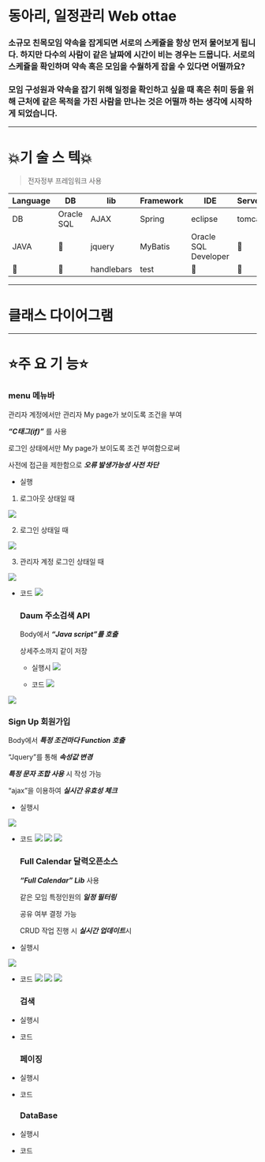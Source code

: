 # 동아리, 일정관리 Web ottae

### 소규모 친목모임 약속을 잡게되면 서로의 스케쥴을 항상 먼저 물어보게 됩니다. 하지만 다수의 사람이 같은 날짜에 시간이 비는 경우는 드뭅니다. 서로의 스케쥴을 확인하며 약속 혹은 모임을 수월하게 잡을 수 있다면 어떨까요?

### 모임 구성원과 약속을 잡기 위해 일정을 확인하고 싶을 때 혹은 취미 등을 위해 근처에 같은 목적을 가진 사람을 만나는 것은 어떨까 하는 생각에 시작하게 되었습니다.

----


# 💥기 술 스 텍💥

 > 전자정부 프레임워크 사용


|Language|DB|lib|Framework|IDE|Server|Task|
|------|---|---|---|---|---|---|
|DB|Oracle SQL|AJAX|Spring|eclipse|tomcat|노션
|JAVA| 👀|jquery|MyBatis|Oracle SQL Developer| 👀|git
| 👀| 👀|handlebars|test| 👀| 👀|gitHub

---

# 클래스 다이어그램

---
  

# ⭐️주 요 기 능⭐️

  ### menu 메뉴바

  관리자 계정에서만 관리자 My page가 보이도록 조건을 부여

  ***“C태그(if)”*** 를 사용

  로그인 상태에서만 My page가 보이도록 조건 부여함으로써

  사전에 접근을 제한함으로 ***오류 발생가능성 사전 차단***

- 실행
1. 로그아웃 상태일 때  

<img src ="https://www.notion.so/image/https%3A%2F%2Fs3-us-west-2.amazonaws.com%2Fsecure.notion-static.com%2F65c2b19d-ab56-4560-ad76-5eb780e92c50%2FUntitled.png?table=block&id=e8a0651b-a56e-4a2a-bde9-bab8714a6b94&width=2000&userId=&cache=v2">

2. 로그인 상태일 때 

<img src ="https://www.notion.so/image/https%3A%2F%2Fs3-us-west-2.amazonaws.com%2Fsecure.notion-static.com%2F948977bb-a89a-42f7-8e1c-d077acf5c391%2FUntitled.png?table=block&id=b0740ad4-7330-4ab5-8798-20dce01e82e9&width=1990&userId=&cache=v2">
   

3. 관리자 계정 로그인 상태일 때 

![](https://www.notion.so/image/https%3A%2F%2Fs3-us-west-2.amazonaws.com%2Fsecure.notion-static.com%2Fecbba19d-d092-4eb5-91f1-c7562f1e89e2%2FUntitled.png?table=block&id=462c7667-1581-4ef1-b77c-61962017903e&width=3020&userId=&cache=v2)

- 코드 
![](https://www.notion.so/image/https%3A%2F%2Fs3-us-west-2.amazonaws.com%2Fsecure.notion-static.com%2Fb0bda5e7-8040-4322-a074-3bd7c7513aac%2FUntitled.png?table=block&id=2ccabef5-41e7-479c-b15e-f612f6efbd2b&width=3030&userId=&cache=v2)

  ### Daum 주소검색 API

  Body에서 ***“Java script”를 호출***

  상세주소까지 같이 저장

    - 실행시
![](https://www.notion.so/image/https%3A%2F%2Fs3-us-west-2.amazonaws.com%2Fsecure.notion-static.com%2Fc709fe52-722d-4286-86f1-0ba955a5d48c%2FUntitled.png?table=block&id=2000df54-71d9-457f-98e6-66f287483348&width=960&userId=&cache=v2)

    - 코드
![](https://www.notion.so/image/https%3A%2F%2Fs3-us-west-2.amazonaws.com%2Fsecure.notion-static.com%2Fc604e1e0-2041-44c4-b9a1-6bdae14ac1c9%2FUntitled.png?table=block&id=9d339277-482f-4edf-a327-2114b5c2b593&width=1150&userId=&cache=v2)

![](https://www.notion.so/image/https%3A%2F%2Fs3-us-west-2.amazonaws.com%2Fsecure.notion-static.com%2F4343f880-8d88-4ff0-ae04-abe76d664eea%2FUntitled.png?table=block&id=292ae6a7-b079-4f76-b7a3-ca04023b7550&width=1150&userId=&cache=v2)
 
  ### Sign Up 회원가입

  Body에서 ***특정 조건마다 Function 호출***

  “Jquery”를 통해 ***속성값 변경***

  ***특정 문자 조합 사용*** 시 작성 가능

  “ajax”을 이용하여 ***실시간 유효성 체크***
- 실행시


![](https://www.notion.so/image/https%3A%2F%2Fs3-us-west-2.amazonaws.com%2Fsecure.notion-static.com%2F0e59bbfe-f7bf-4265-b03c-6ee19eb6aca8%2FUntitled.png?table=block&id=58ac9417-3cb7-4e3f-960a-1b99fd5f850c&width=960&userId=&cache=v2)
    
- 코드
![](https://www.notion.so/image/https%3A%2F%2Fs3-us-west-2.amazonaws.com%2Fsecure.notion-static.com%2Fb2ccf385-2bd5-4cf2-978c-de7e7e580f28%2FUntitled.png?table=block&id=31348dba-294b-4b6a-a0cd-28e4751795a9&width=1250&userId=&cache=v2)
![](https://www.notion.so/image/https%3A%2F%2Fs3-us-west-2.amazonaws.com%2Fsecure.notion-static.com%2Fd6644230-3b2b-4f72-b405-0189468565e8%2FUntitled.png?table=block&id=1bc57928-2e3a-4f1d-b3e5-73c81ad0dbb6&width=1250&userId=&cache=v2)
![](https://www.notion.so/image/https%3A%2F%2Fs3-us-west-2.amazonaws.com%2Fsecure.notion-static.com%2F2991dcb0-8ef0-484d-b946-bf58abded15c%2FUntitled.png?table=block&id=463730d4-9e18-4a0d-8d19-8187e38e2fa6&width=1250&userId=&cache=v2)



  ### Full Calendar 달력오픈소스

  ***“Full Calendar” Lib*** 사용

  같은 모임 특정인원의 ***일정 필터링***

  공유 여부 결정 가능

  CRUD 작업 진행 시 ***실시간 업데이트***시

- 실행시

![](https://www.notion.so/image/https%3A%2F%2Fs3-us-west-2.amazonaws.com%2Fsecure.notion-static.com%2F4d17c034-e690-471c-9d39-f2287ff49e81%2FUntitled.png?table=block&id=241ae9bd-9152-46b4-ad17-bc568e299565&width=1250&userId=&cache=v2)
- 코드
![](https://www.notion.so/image/https%3A%2F%2Fs3-us-west-2.amazonaws.com%2Fsecure.notion-static.com%2F6b3d030f-98da-4ee0-afcf-3ef38a1d5482%2FUntitled.png?table=block&id=b3689d0f-e2d2-4166-a697-9e7e9c79de42&width=1340&userId=&cache=v2)
![](https://www.notion.so/image/https%3A%2F%2Fs3-us-west-2.amazonaws.com%2Fsecure.notion-static.com%2F5d7f40c5-5229-4a59-bc59-08fe8c69b983%2FUntitled.png?table=block&id=182e810a-10ef-465b-a577-fca0eab4d6dd&width=1250&userId=&cache=v2)
![](https://www.notion.so/image/https%3A%2F%2Fs3-us-west-2.amazonaws.com%2Fsecure.notion-static.com%2F14a8a592-887d-4cb0-95ca-95314ce49855%2FUntitled.png?table=block&id=661b33cc-bb42-4df8-9cea-52bacfdedb4b&width=1250&userId=&cache=v2)

  ### 검색
    
- 실행시
- 코드

  ### 페이징
    
- 실행시
- 코드

  ### DataBase
    
- 실행시
- 코드
